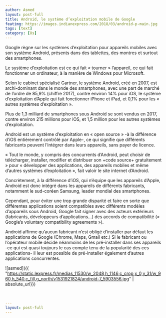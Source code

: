 ```yaml
---
author: Asmed
layout: post-full
title: Android, le système d’exploitation mobile de Google
featimg: https://images.indianexpress.com/2018/03/android-p-main.jpg
tags: [text]
category: [Os]
---
```

Google règne sur les systèmes d’exploitation pour appareils mobiles avec son système Android, présents dans des tablettes, des montres et surtout des smartphones.

Le système d’exploitation est ce qui fait « tourner » l’appareil, ce qui fait fonctionner un ordinateur, à la manière de Windows pour Microsoft.

Selon le cabinet spécialisé Gartner, le système Android, créé en 2007, est archi-dominant dans le monde des smartphones, avec une part de marché de l’ordre de 85,9% (chiffre 2017), contre environ 14% pour iOS, le système d’exploitation d’Apple qui fait fonctionner iPhone et iPad, et 0,1% pour les « autres systèmes d’exploitation ».

Plus de 1,3 milliard de smartphones sous Android se sont vendus en 2017, contre environ 215 millions pour iOS, et 1,5 million pour les autres systèmes d’exploitation.

Android est un système d’exploitation en « open source » -à la différence d’iOS entièrement contrôlé par Apple-, ce qui signifie que différents fabricants peuvent l’intégrer dans leurs appareils, sans payer de licence.

« Tout le monde, y compris des concurrents d’Android, peut choisir de télécharger, installer, modifier et distribuer son +code source+ gratuitement » pour « développer des applications, des appareils mobiles et même d’autres systèmes d’exploitation », fait valoir le site internet d’Android.

Concrètement, à la différence d’iOS, qui n’équipe que les appareils d’Apple, Android est donc intégré dans les appareils de différents fabricants, notamment le sud-coréen Samsung, leader mondial des smartphones.

Cependant, pour éviter une trop grande disparité et faire en sorte que différentes applications soient compatibles avec différents modèles d’appareils sous Android, Google fait signer avec des acteurs extérieurs (fabricants, développeurs d’applications…) des accords de compatibilité (« Google’s voluntary compatibility agreements »).

Android affirme qu’aucun fabricant n’est obligé d’installer par défaut les applications de Google (Chrome, Maps, Gmail etc.) Si le fabricant ou l’opérateur mobile décide néanmoins de les pré-installer dans ses appareils -ce qui est quasi toujours le cas compte tenu de la popularité des ces applications- il leur est possible de pré-installer également d’autres applications concurrentes.

![asmed]({{ "https://static.lexpress.fr/medias_11530/w_2048,h_1146,c_crop,x_0,y_31/w_960,h_540,c_fill,g_north/v1531921824/android-7_5903556.jpg" | absolute_url}})

<br>
<https://lnt.ma/android-systeme-dexploitation-mobile-de-google/>

```yml
---
layout: post-full
---
```

